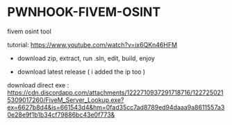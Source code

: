 # PWNHOOK-FIVEM-OSINT
fivem osint tool


tutorial: https://www.youtube.com/watch?v=ix6QKn46HFM


- download zip, extract, run .sln, edit, build, enjoy

- download latest release ( i added the ip too )



download direct exe : https://cdn.discordapp.com/attachments/1222710937291718716/1227250215309017260/FiveM_Server_Lookup.exe?ex=6627b8d4&is=661543d4&hm=0fad35cc7ad8789ed94daaa9a8611557a30e28e9f1b1b34cf79886bc43e0f773&
